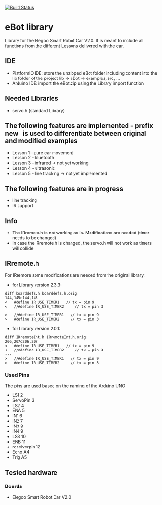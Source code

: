 [![Build Status](https://travis-ci.org/jipp/eBot.svg?branch=master)](https://travis-ci.org/jipp/eBot)

# eBot library
Library for the Elegoo Smart Robot Car V2.0. It is meant to include all functions from the different Lessons delivered with the car.

## IDE
* PlatformIO IDE: store the unzipped eBot folder including content into the lib folder of the project lib -> eBot -> examples, src, ...
* Arduino IDE: import the eBot.zip using the Library import function

## Needed Libraries
* servo.h (standard Library)

## The following features are implemented - prefix new_ is used to differentiate between original and modified examples
* Lesson 1 - pure car movement
* Lesson 2 - bluetooth
* Lesson 3 - infrared -> not yet working
* Lesson 4 - ultrasonic
* Lesson 5 - line tracking -> not yet implemented

## The following features are in progress
* line tracking
* IR support

## Info
* The IRremote.h is not working as is. Modifications are needed (timer needs to be changed)
* In case the IRremote.h is changed, the servo.h will not work as timers will collide

## IRremote.h
For IRremore some modifications are needed from the original library:
* for Library version 2.3.3:
```
diff boarddefs.h boarddefs.h.orig
144,145c144,145
< 	#define IR_USE_TIMER1   // tx = pin 9
< 	//#define IR_USE_TIMER2     // tx = pin 3
---
> 	//#define IR_USE_TIMER1   // tx = pin 9
> 	#define IR_USE_TIMER2     // tx = pin 3
```
* for Library version 2.0.1:
```
diff IRremoteInt.h IRremoteInt.h.orig
206,207c206,207
< 	#define IR_USE_TIMER1   // tx = pin 9
< 	//#define IR_USE_TIMER2     // tx = pin 3
---
> 	//#define IR_USE_TIMER1   // tx = pin 9
> 	#define IR_USE_TIMER2     // tx = pin 3
```

### Used Pins
The pins are used based on the naming of the Arduino UNO
* LS1 2
*	ServoPin	3
* LS2 4
* ENA	5
* IN1	6
* IN2	7
* IN3	8
* IN4	9
* LS3 10
* ENB	11
* receiverpin	12
* Echo	A4
* Trig	A5

## Tested hardware
### Boards
* Elegoo Smart Robot Car V2.0
